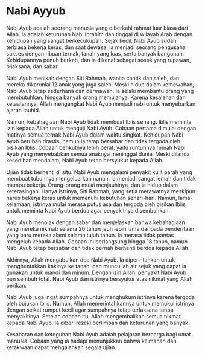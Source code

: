 # Nabi Ayyub 

Nabi Ayub adalah seorang manusia yang diberkahi rahmat luar biasa dari Allah. Ia adalah keturunan Nabi Ibrahim dan tinggal di wilayah Arab dengan kehidupan yang sangat berkecukupan. Sejak kecil, Nabi Ayub sudah terbiasa bekerja keras, dan saat dewasa, ia menjadi seorang pengusaha sukses dengan ribuan ternak, tanah yang luas, serta banyak bangunan. Kehidupannya penuh berkah, dan ia dikenal sebagai sosok yang rupawan, bijaksana, dan sabar. 

Nabi Ayub menikah dengan Siti Rahmah, wanita cantik dan saleh, dan mereka dikaruniai 12 anak yang juga saleh. Meski hidup dalam kemewahan, Nabi Ayub tetap sederhana dan dermawan. Ia selalu membantu orang yang membutuhkan, hingga banyak orang memujanya. Karena kesalehan dan ketaatannya, Allah mengangkat Nabi Ayub menjadi nabi untuk menyebarkan ajaran tauhid.

Namun, kebahagiaan Nabi Ayub tidak membuat Iblis senang. Iblis meminta izin kepada Allah untuk menguji Nabi Ayub. Cobaan pertama dimulai dengan matinya semua ternak Nabi Ayub dalam waktu singkat. Kehidupan Nabi Ayub berubah drastis, namun ia tetap bersabar dan tidak tergoda oleh bisikan Iblis. Cobaan berikutnya lebih berat, yaitu runtuhnya rumah Nabi Ayub yang menyebabkan semua anaknya meninggal dunia. Meski dilanda kesedihan mendalam, Nabi Ayub tetap bersyukur kepada Allah.

Ujian tidak berhenti di situ. Nabi Ayub mengalami penyakit kulit parah yang membuat tubuhnya mengeluarkan nanah. Ia menjadi sangat lemah dan tidak mampu bekerja. Orang-orang mulai menjauhinya, dan ia hidup dalam keterasingan. Hanya istrinya, Siti Rahmah, yang setia merawatnya meskipun harus bekerja keras untuk memenuhi kebutuhan sehari-hari. Namun, lama-kelamaan, istrinya mulai merasa putus asa dan tergoda oleh bisikan Iblis untuk meminta Nabi Ayub berdoa agar penyakitnya disembuhkan. 

Nabi Ayub menolak dengan sabar dan menjelaskan bahwa kebahagiaan yang mereka nikmati selama 20 tahun jauh lebih lama daripada penderitaan yang baru mereka alami selama tujuh tahun. Ia merasa tidak pantas mengeluh kepada Allah. Cobaan ini berlangsung hingga 18 tahun, namun Nabi Ayub tetap bersabar dan tidak pernah berhenti berdoa kepada Allah.

Akhirnya, Allah mengabulkan doa Nabi Ayub. Ia diperintahkan untuk menghentakkan kakinya ke tanah, dan muncullah air sejuk yang dapat ia gunakan untuk mandi dan minum. Dengan izin Allah, penyakit Nabi Ayub pun sembuh total. Nabi Ayub dan istrinya bersyukur atas nikmat yang Allah berikan.

Nabi Ayub juga ingat sumpahnya untuk menghukum istrinya karena tergoda oleh bujukan Iblis. Namun, Allah memerintahkannya untuk memukul istrinya dengan seikat rumput kecil agar sumpahnya tetap terlaksana tanpa menyakitinya. Setelah cobaan itu, Allah mengembalikan semua nikmat kepada Nabi Ayub. Ia diberi rezeki berlimpah dan keturunan yang banyak.

Kesabaran dan keteguhan Nabi Ayub adalah pelajaran berharga bagi umat manusia. Cobaan yang ia hadapi menunjukkan bahwa keimanan dan ketakwaan dapat mengalahkan segala ujian.